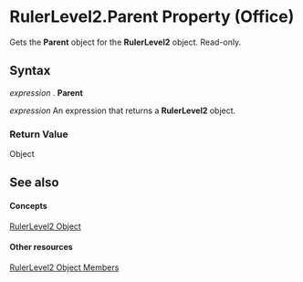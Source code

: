 
# RulerLevel2.Parent Property (Office)

Gets the  **Parent** object for the **RulerLevel2** object. Read-only.


## Syntax

 _expression_ . **Parent**

 _expression_ An expression that returns a **RulerLevel2** object.


### Return Value

Object


## See also


#### Concepts


[RulerLevel2 Object](f1660a26-5990-9524-33f0-a2e3410160f3.md)
#### Other resources


[RulerLevel2 Object Members](e70ec0f0-2e89-927d-6eea-27bb4b8f5e6f.md)
